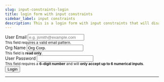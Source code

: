 ```yaml
---
slug: input-constraints-login
title: login form with input constraints
sidebar_label: input constraints
description: This is a login form with input constraints that will disallow automated or manual entry of non-matching value patterns. It will POST the input values on submit and will return with an HTTP response code of `200`
---
```


<script src="/js/input-constraints-login.js" defer="defer"></script>

<div class="container margin-vert--xl">
  <div class="row">
    <div class="card col col--12 padding--md">
      <form
        class="card__body"
        method="POST"
        action="/login"
      >
        <div class="row">
          <label for="email" class="margin-right--sm">User Email</label>
          <input
            type="email"
            id="email"
            name="email"
            label="User email"
            placeholder="e.g. jsmith@example.com"
            required
          />
        </div>
        <div class="row margin-bottom--md">
          <sub>This field requires a valid email pattern</strong>.</sub>
        </div>
        <div class="row">
          <label for="org-name" class="margin-right--sm">Org Name</label>
          <input
            type="text"
            id="org-name"
            name="org-name"
            label="Org Name"
            value="Org Corp."
            readonly
            required
          />
        </div>
        <div class="row margin-bottom--md">
          <sub>This field is <strong>read only</strong>.</sub>
        </div>
        <div class="row">
          <label for="password" class="margin-right--sm">User Password</label>
          <input
            type="password"
            id="password"
            name="password"
            maxlength="6"
            pattern="[0-9]{6}"
            title="The expected input format is a 6-digit number"
            required
          />
        </div>
        <div class="row margin-bottom--md">
          <sub>This field requires a <strong>6-digit number</strong> and will <strong>only accept up to 6 numerical inputs</strong>.</sub>
        </div>
        <div class="row">
          <button type="submit" class="button button--primary">Login</button>
        </div>
        <input
          type="hidden"
          name="_token"
          value="abcdefghijklmnopqrstuvwxyz1234567890"
        />
      </form>
    </div>
  </div>
</div>
<hr/>
